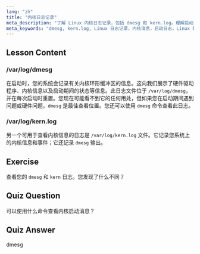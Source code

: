 ```yaml
---
lang: "zh"
title: "内核日志记录"
meta_description: "了解 Linux 内核日志记录，包括 dmesg 和 kern.log。理解启动消息和硬件问题。探索内核日志以获取系统洞察。"
meta_keywords: "dmesg, kern.log, Linux 日志记录，内核消息，启动日志，Linux 教程，初学者指南"
---
```


## Lesson Content

### /var/log/dmesg

在启动时，您的系统会记录有关内核环形缓冲区的信息。这向我们展示了硬件驱动程序、内核信息以及启动期间的状态等信息。此日志文件位于 `/var/log/dmesg`，并在每次启动时重置。您现在可能看不到它的任何用处，但如果您在启动期间遇到问题或硬件问题，`dmesg` 是最佳查看位置。您还可以使用 `dmesg` 命令查看此日志。

### /var/log/kern.log

另一个可用于查看内核信息的日志是 `/var/log/kern.log` 文件。它记录您系统上的内核信息和事件；它还记录 `dmesg` 输出。

## Exercise

查看您的 `dmesg` 和 `kern` 日志。您发现了什么不同？

## Quiz Question

可以使用什么命令查看内核启动消息？

## Quiz Answer

dmesg
